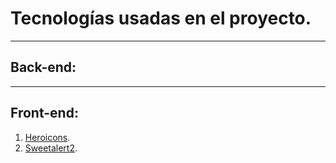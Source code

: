 # Tecnologías usadas en el proyecto.
---

## Back-end:

---

## Front-end:
1. [Heroicons](https://heroicons.com/).
2. [Sweetalert2](https://sweetalert2.github.io/).
